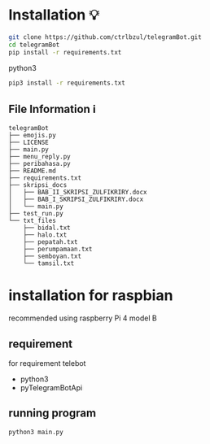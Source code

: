 # Installation :bulb:
```bash
git clone https://github.com/ctrlbzul/telegramBot.git
cd telegramBot
pip install -r requirements.txt
```
python3
```bash
pip3 install -r requirements.txt
```

## File Information :information_source:
```
telegramBot
├── emojis.py
├── LICENSE
├── main.py
├── menu_reply.py
├── peribahasa.py
├── README.md
├── requirements.txt
├── skripsi_docs
│   ├── BAB_II_SKRIPSI_ZULFIKRIRY.docx
│   ├── BAB_I_SKRIPSI_ZULFIKRIRY.docx
│   └── main.py
├── test_run.py
└── txt_files
    ├── bidal.txt
    ├── halo.txt
    ├── pepatah.txt
    ├── perumpamaan.txt
    ├── semboyan.txt
    └── tamsil.txt
```

# installation for raspbian
recommended using raspberry Pi 4 model B

## requirement
for requirement telebot
- python3
- pyTelegramBotApi

## running program
```bash
python3 main.py
```
